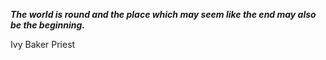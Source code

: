 _**The world is round and the place which may seem like the end may also be the beginning.**_

Ivy Baker Priest